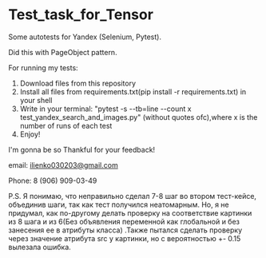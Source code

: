 # Test_task_for_Tensor
Some autotests for Yandex (Selenium, Pytest).

Did this with PageObject pattern.

For running my tests:

1) Download files from this repository
2) Install all files from requirements.txt(pip install -r requirements.txt) in your shell
3) Write in your terminal: "pytest -s --tb=line --count x test_yandex_search_and_images.py" (without quotes ofc),where x is the number of runs of each test
4) Enjoy!

I'm gonna be so Thankful for your feedback!

email: ilienko030203@gmail.com

Phone: 8 (906) 909-03-49





P.S. Я понимаю, что неправильно сделал 7-8 шаг во втором тест-кейсе, объединив шаги, так как тест получился неатомарным.
Но, я не придумал, как по-другому делать проверку на соответствие картинки из 8 шага и из 6(Без объявления переменной как глобальной и без занесения ее в атрибуты класса)
.Также пытался сделать проверку через значение атрибута src у картинки, но с вероятностью +- 0.15 вылезала ошибка.
